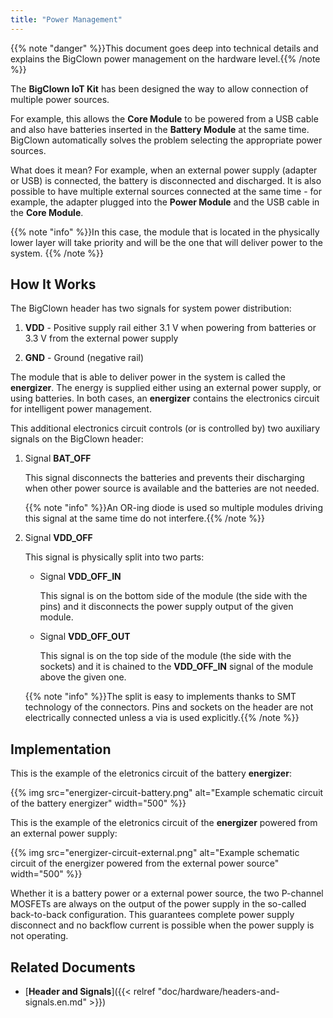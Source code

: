 ```yaml
---
title: "Power Management"
---
```


{{% note "danger" %}}This document goes deep into technical details and explains the BigClown power management on the hardware level.{{% /note %}}

The **BigClown IoT Kit** has been designed the way to allow connection of multiple power sources.

For example, this allows the **Core Module** to be powered from a USB cable and also have batteries inserted in the **Battery Module** at the same time. BigClown automatically solves the problem selecting the appropriate power sources.

What does it mean? For example, when an external power supply (adapter or USB) is connected, the battery is disconnected and discharged. It is also possible to have multiple external sources connected at the same time - for example, the adapter plugged into the **Power Module** and the USB cable in the **Core Module**.

{{% note "info" %}}In this case, the module that is located in the physically lower layer will take priority and will be the one that will deliver power to the system.
{{% /note %}}

## How It Works

The BigClown header has two signals for system power distribution:

1. **VDD** - Positive supply rail either 3.1 V when powering from batteries or 3.3 V from the external power supply

2. **GND** - Ground (negative rail)

The module that is able to deliver power in the system is called the **energizer**. The energy is supplied either using an external power supply, or using batteries. In both cases, an **energizer** contains the electronics circuit for intelligent power management.

This additional electronics circuit controls (or is controlled by) two auxiliary signals on the BigClown header:

1. Signal **BAT_OFF**

    This signal disconnects the batteries and prevents their discharging when other power source is available and the batteries are not needed.

    {{% note "info" %}}An OR-ing diode is used so multiple modules driving this signal at the same time do not interfere.{{% /note %}}

2. Signal **VDD_OFF**

    This signal is physically split into two parts:

    * Signal **VDD_OFF_IN**

        This signal is on the bottom side of the module (the side with the pins) and it disconnects the power supply output of the given module.

    * Signal **VDD_OFF_OUT**

        This signal is on the top side of the module (the side with the sockets) and it is chained to the **VDD_OFF_IN** signal of the module above the given one.

    {{% note "info" %}}The split is easy to implements thanks to SMT technology of the connectors. Pins and sockets on the header are not electrically connected unless a via is used explicitly.{{% /note %}}

## Implementation

This is the example of the eletronics circuit of the battery **energizer**:

{{% img src="energizer-circuit-battery.png" alt="Example schematic circuit of the battery energizer" width="500" %}}

This is the example of the eletronics circuit of the **energizer** powered from an external power supply:

{{% img src="energizer-circuit-external.png" alt="Example schematic circuit of the energizer powered from the external power source" width="500" %}}

Whether it is a battery power or a external power source, the two P-channel MOSFETs are always on the output of the power supply in the so-called back-to-back configuration. This guarantees complete power supply disconnect and no backflow current is possible when the power supply is not operating.

## Related Documents

* [**Header and Signals**]({{< relref "doc/hardware/headers-and-signals.en.md" >}})
